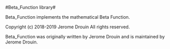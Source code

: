 #Beta_Function library#

Beta_Function implements the mathematical Beta Function.

Copyright (c) 2018-2019 Jerome Drouin  All rights reserved.

Beta_Function was originally written by Jerome Drouin and is maintained by Jerome Drouin.